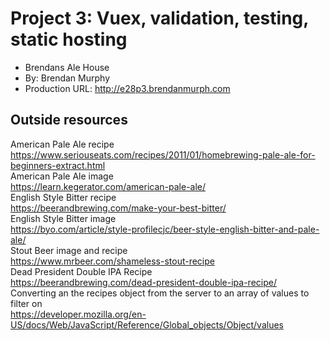 
# Project 3: Vuex, validation, testing, static hosting
+ Brendans Ale House
+ By: Brendan Murphy
+ Production URL: <http://e28p3.brendanmurph.com>

## Outside resources
American Pale Ale recipe  
https://www.seriouseats.com/recipes/2011/01/homebrewing-pale-ale-for-beginners-extract.html  
American Pale Ale image  
https://learn.kegerator.com/american-pale-ale/  
English Style Bitter recipe  
https://beerandbrewing.com/make-your-best-bitter/  
English Style Bitter image  
https://byo.com/article/style-profilecjc/beer-style-english-bitter-and-pale-ale/  
Stout Beer image and recipe   
https://www.mrbeer.com/shameless-stout-recipe  
Dead President Double IPA Recipe  
https://beerandbrewing.com/dead-president-double-ipa-recipe/  
Converting an the recipes object from the server to an array of values to filter on  
https://developer.mozilla.org/en-US/docs/Web/JavaScript/Reference/Global_objects/Object/values  

